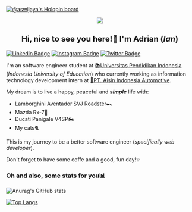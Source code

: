 [![@aswijaya's Holopin board](https://holopin.io/api/user/board?user=aswijaya)](https://holopin.io/@aswijaya)

<p align="center">
<a href="https://github.com/DenverCoder1/readme-typing-svg"><img src="https://readme-typing-svg.demolab.com/?lines=Adrian%20S%20Wijaya;Web%20developer;&font=Fira%20Code&center=true&width=440&height=45&color=4078c0&vCenter=true&size=22&pause=1000"></a>
</p>

<h2 align="center">
Hi, nice to see you here!👋 I'm Adrian (<i>Ian</i>)
</h2>

<p>

[![Linkedin Badge](https://img.shields.io/badge/-LinkedIn-0e76a8?style=flat-square&logo=Linkedin&logoColor=white)](https://www.linkedin.com/in/adrian-sugandi-489093222/)
[![Instagram Badge](https://img.shields.io/badge/-Instagram-e4405f?style=flat-square&logo=Instagram&logoColor=white)](https://www.instagram.com/adrian.sugandi/)
[![Twitter Badge](https://img.shields.io/badge/-Twitter-00acee?style=flat-square&logo=Twitter&logoColor=white)](https://twitter.com/smartricecooker)

I'm an software engineer student at <a href="https://www.upi.edu/">📚Universitas Pendidikan Indonesia</a> (<i>Indonesia University of Education</i>) who currently working as information technology development intern at <a href="https://aiia.co.id/">💼PT. Aisin Indonesia Automotive</a>.
  
My dream is to live a happy, peaceful and <b><i>simple</i></b> life with:
  
<ul>
<li>Lamborghini Aventador SVJ Roadster🏎</li>
<li>Mazda Rx-7👀</li>
<li>Ducati Panigale V4SP🏍</li>
<li>My cats🐈</li>
</ul>
This is my journey to be a better software engineer (<i>specifically web developer</i>).

Don't forget to have some coffe and a good, fun day!✨
</p>

<h3>Oh and also, some stats for you📊</h3>

![Anurag's GitHub stats](https://github-readme-stats.vercel.app/api?username=a-s-wijaya&show_icons=true&theme=github_dark&count_private=true)

[![Top Langs](https://github-readme-stats.vercel.app/api/top-langs/?username=a-s-wijaya&layout=compact&theme=github_dark&count_private=true)](https://github.com/anuraghazra/github-readme-stats)
